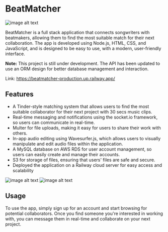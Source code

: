 # BeatMatcher

![image alt text](./public/assist/img/logo.png)

BeatMatcher is a full stack application that connects songwriters with beatmakers, allowing them to find the most suitable match for their next collaboration. The app is developed using Node.js, HTML, CSS, and JavaScript, and is designed to be easy to use, with a modern, user-friendly interface.

**Note:** This project is still under development. The API has been updated to use an ORM design for better database management and interaction.

Link: https://beatmatcher-production.up.railway.app/

## Features

- A Tinder-style matching system that allows users to find the most suitable collaborator for their next project with 30 secs music clips.
- Real-time messaging and notifications using the socket.io framework, so users can communicate in real-time.
- Multer for file uploads, making it easy for users to share their work with others.
- In-app audio editing using Wavesurfer.js, which allows users to visually manipulate and edit audio files within the application.
- A MySQL database on AWS RDS for user account management, so users can easily create and manage their accounts.
- S3 for storage of files, ensuring that users' files are safe and secure.
- Deployed the application on a Railway cloud server for easy access and scalability

![image alt text](./public/assist/img/demo1.png)
![image alt text](./public/assist/img/demo2.png)

## Usage

To use the app, simply sign up for an account and start browsing for potential collaborators. Once you find someone you're interested in working with, you can message them in real-time and collaborate on your next project.

